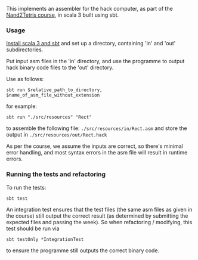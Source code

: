 This implements an assembler for the hack computer, as part of the [Nand2Tetris course](https://www.nand2tetris.org/), in scala 3 built using sbt.


### Usage

[Install scala 3 and sbt](https://www.scala-lang.org/download/) and set up a directory, containing 'in' and 'out' subdirectories.

Put input asm files in the 'in' directory, and use the programme to output hack binary code files to the 'out' directory.

Use as follows:

`sbt run $relative_path_to_directory, $name_of_asm_file_without_extension`

for example:

`sbt run "./src/resources" "Rect"`

to assemble the following file: `./src/resources/in/Rect.asm` and store the output in `./src/resources/out/Rect.hack`

As per the course, we assume the inputs are correct, so there's minimal error handling, and most syntax errors in the 
asm file will result in runtime errors.

### Running the tests and refactoring

To run the tests:

`sbt test`

An integration test ensures that the test files (the same asm files as given in the course) still 
output the correct result (as determined by submitting the expected files and passing the week). So when refactoring / modifying, 
this test should be run via

`sbt testOnly *IntegrationTest`

to ensure the programme still outputs the correct binary code.
